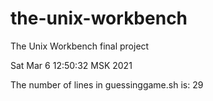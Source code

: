 # the-unix-workbench
The Unix Workbench final project 

Sat Mar 6 12:50:32 MSK 2021 

The number of lines in guessinggame.sh is: 29
